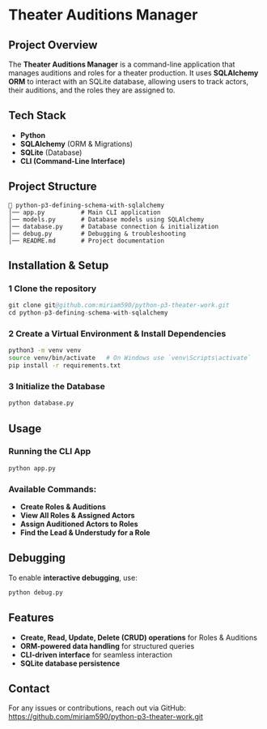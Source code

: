 # Theater Auditions Manager

##  Project Overview
The **Theater Auditions Manager** is a command-line application that manages auditions and roles for a theater production. It uses **SQLAlchemy ORM** to interact with an SQLite database, allowing users to track actors, their auditions, and the roles they are assigned to.

## Tech Stack
- **Python** 
- **SQLAlchemy** (ORM & Migrations)
- **SQLite** (Database)
- **CLI (Command-Line Interface)**

## Project Structure
```
📁 python-p3-defining-schema-with-sqlalchemy
│── app.py          # Main CLI application
│── models.py       # Database models using SQLAlchemy
│── database.py     # Database connection & initialization
│── debug.py        # Debugging & troubleshooting
│── README.md       # Project documentation
```

##  Installation & Setup
### 1 Clone the repository
```s
git clone git@github.com:miriam590/python-p3-theater-work.git
cd python-p3-defining-schema-with-sqlalchemy
```

### 2️ Create a Virtual Environment & Install Dependencies
```sh
python3 -m venv venv
source venv/bin/activate   # On Windows use `venv\Scripts\activate`
pip install -r requirements.txt
```

### 3️ Initialize the Database
```sh
python database.py
```

##  Usage
### Running the CLI App
```sh
python app.py
```
### Available Commands:
- **Create Roles & Auditions**
- **View All Roles & Assigned Actors**
- **Assign Auditioned Actors to Roles**
- **Find the Lead & Understudy for a Role**

##  Debugging
To enable **interactive debugging**, use:
```sh
python debug.py
```

##  Features
-  **Create, Read, Update, Delete (CRUD) operations** for Roles & Auditions
-  **ORM-powered data handling** for structured queries
-  **CLI-driven interface** for seamless interaction
-  **SQLite database persistence**


##  Contact
For any issues or contributions, reach out via GitHub: https://github.com/miriam590/python-p3-theater-work.git

